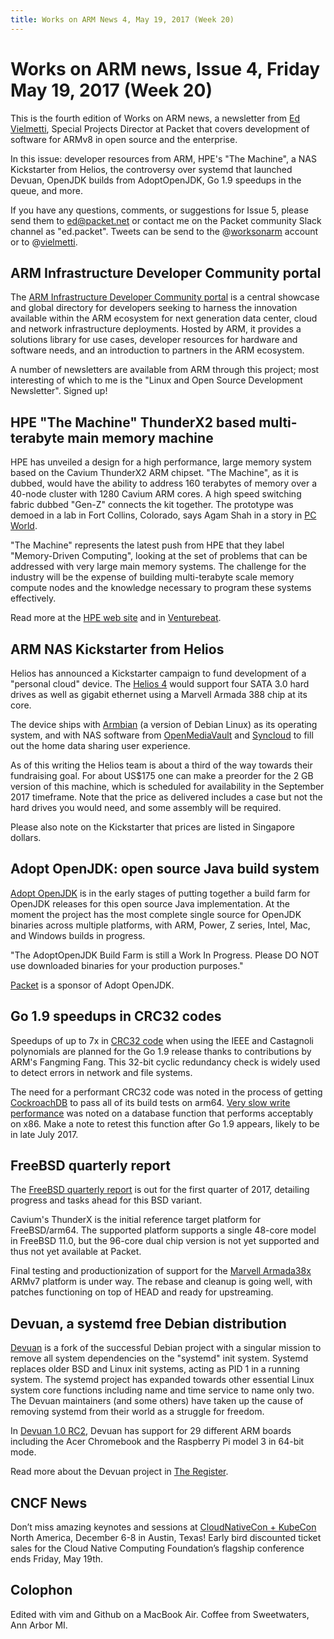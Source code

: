 ```yaml
---
title: Works on ARM News 4, May 19, 2017 (Week 20)
---
```

# Works on ARM news, Issue 4, Friday May 19, 2017 (Week 20)

This is the fourth edition of Works on ARM news, a newsletter
from [Ed Vielmetti], Special Projects Director at Packet that covers development of
software for ARMv8 in open source and the enterprise.

[Ed Vielmetti]:https://www.packet.net/about/ed-vielmetti/

In this issue: 
developer resources from ARM,
HPE's "The Machine", 
a NAS Kickstarter from Helios,
the controversy over systemd that launched Devuan, 
OpenJDK builds from AdoptOpenJDK, 
Go 1.9 speedups in the queue,
and more.

If you have any questions, comments, or suggestions for Issue 5, please 
send them to ed@packet.net or contact me on the Packet community Slack
channel as "ed.packet". Tweets can be send to the @[worksonarm] account
or to @[vielmetti].

[worksonarm]:https://twitter.com/worksonarm
[vielmetti]:https://twitter.com/vielmetti

## ARM Infrastructure Developer Community portal

[ARM Infrastructure Developer Community portal]:https://developer.arm.com/markets/infrastructure/arm-infrastructure-developer-community/developer-resources

The [ARM Infrastructure Developer Community portal] is a central
showcase and global directory for developers seeking to harness the
innovation available within the ARM ecosystem for next generation
data center, cloud and network infrastructure deployments.
Hosted by ARM, it provides a solutions library for use cases,
developer resources for hardware and software needs, and 
an introduction to partners in the ARM ecosystem.

A number of newsletters are available from ARM through
this project; most interesting of which to me is the
"Linux and Open Source Development Newsletter".
Signed up!

## HPE "The Machine" ThunderX2 based multi-terabyte main memory machine

[Venturebeat]:https://venturebeat.com/2017/05/16/hp-enterprise-unveils-single-memory-160-terabyte-computer-the-machine/
[HPE web site]:https://news.hpe.com/content-hub/memory-driven-computing/
[PC World]:http://www.pcworld.com/article/3197054/hardware/hpe-shows-off-the-machine-prototype-without-memistors.html

HPE has unveiled a design for a high performance, large memory
system based on the Cavium ThunderX2 ARM chipset. "The Machine",
as it is dubbed, would have the ability to address 160 terabytes
of memory over a 40-node cluster with 1280 Cavium ARM cores. A
high speed switching fabric dubbed "Gen-Z" connects the kit together.
The prototype was demoed in a lab in Fort Collins, Colorado, says
Agam Shah in a story in [PC World].

"The Machine" represents the latest push from HPE that they label
"Memory-Driven Computing", looking at the set of problems
that can be addressed with very large main memory systems.
The challenge for the industry will be the expense of 
building multi-terabyte scale memory compute nodes and the
knowledge necessary to program these systems effectively.

Read more at the [HPE web site] and in [Venturebeat].

## ARM NAS Kickstarter from Helios

[Helios 4]:https://www.kickstarter.com/projects/helios4/helios4-personal-cloud-the-worlds-1st-open-source?ref=woa4

Helios has announced a Kickstarter campaign to fund development
of a "personal cloud" device. The [Helios 4] would support four
SATA 3.0 hard drives as well as gigabit ethernet using a Marvell Armada 388
chip at its core. 

The device ships with [Armbian] (a version of Debian Linux) as its
operating system, and with NAS software from [OpenMediaVault]
and [Syncloud] to fill out the home data sharing user experience.

[Armbian]:https://www.armbian.com/
[OpenMediaVault]:http://www.openmediavault.org/
[Syncloud]:http://syncloud.org/

As of this writing the Helios team is about a third of the 
way towards their fundraising goal. For about US$175 one can
make a preorder for the 2 GB version of this machine, which is scheduled for
availability in the September 2017 timeframe. Note that the price as delivered
includes a case but not the hard drives you would need, and
some assembly will be required.

Please also note on the Kickstarter that prices are listed
in Singapore dollars.

## Adopt OpenJDK: open source Java build system

[Adopt OpenJDK]:https://adoptopenjdk.net/

[Adopt OpenJDK] is in the early stages of putting together a build
farm for OpenJDK releases for this open source Java implementation.
At the moment the project has the most
complete single source for OpenJDK binaries across multiple platforms,
with ARM, Power, Z series, Intel, Mac, and Windows builds in progress.

"The AdoptOpenJDK Build Farm is still a Work In Progress. Please DO
NOT use downloaded binaries for your production purposes."

[Packet] is a sponsor of Adopt OpenJDK.

[Packet]:http://packet.net

## Go 1.9 speedups in CRC32 codes

[CRC32 code]:https://github.com/golang/go/issues/20370

Speedups of up to 7x in [CRC32 code] when
using the IEEE and Castagnoli polynomials 
are planned for the Go 1.9 release 
thanks to contributions
by ARM's Fangming Fang. This 32-bit cyclic redundancy check
is widely used to detect errors in network and file systems.

The need for a performant CRC32 code was noted in the process
of getting [CockroachDB] to pass all of its build tests on arm64.
[Very slow write performance] was noted on a database function
that performs acceptably on x86. Make a note to retest this
function after Go 1.9 appears, likely to be in late July 2017.

[CockroachDB]:https://github.com/cockroachdb/cockroach
[Very slow write performance]:https://github.com/cockroachdb/cockroach/issues/15868

## FreeBSD quarterly report

[FreeBSD quarterly report]:https://www.freebsd.org/news/status/report-2017-01-2017-03.html
[Marvell Armada38x]:http://www.marvell.com/embedded-processors/armada-38x/

The [FreeBSD quarterly report] is out for the first quarter of
2017, detailing progress and tasks ahead for this BSD variant.

Cavium's ThunderX is the initial reference target platform for FreeBSD/arm64.
The supported platform supports a single 48-core model in FreeBSD 11.0,
but the 96-core dual chip version is not yet supported and 
thus not yet available at Packet.

Final testing and productionization of support for the 
[Marvell Armada38x] ARMv7 platform is under way. 
The rebase and cleanup is going
well, with patches functioning on top of HEAD and ready for
upstreaming.

## Devuan, a systemd free Debian distribution

[Devuan]:https://devuan.org
[Devuan 1.0 RC2]:https://devuan.org/os/debian-fork/stable-2nd-candidate-announce-050517

[Devuan] is a fork of the successful Debian project with a singular
mission to remove all system dependencies on the "systemd" init 
system. Systemd replaces older BSD and Linux init systems, acting
as PID 1 in a running system. The systemd project has expanded towards
other essential Linux system core functions including name and time
service to name only two. The Devuan maintainers (and some
others) have taken up the cause of removing systemd from their
world as a struggle for freedom.

In [Devuan 1.0 RC2], Devuan has support for 29 different ARM boards including the
Acer Chromebook and the Raspberry Pi model 3 in 64-bit mode.

Read more about the Devuan project in [The Register].

[The Register]:https://www.theregister.co.uk/2017/04/22/devuan_1_0_0_released/

## CNCF News

[CloudNativeCon + KubeCon]:http://events.linuxfoundation.org/events/cloudnativecon-and-kubecon-north-america

Don’t miss amazing keynotes and sessions at [CloudNativeCon + KubeCon]
North America, December 6-8 in Austin, Texas! Early bird discounted
ticket sales for the Cloud Native Computing Foundation’s flagship
conference ends Friday, May 19th.

## Colophon

Edited with vim and Github on a MacBook Air.
Coffee from Sweetwaters, Ann Arbor MI.
